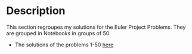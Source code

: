 # Description
This section regroupes my solutions for the Euler Project Problems. They are grouped in Notebooks in groups of 50.

* The solutions of the problems 1-50 [here]()
